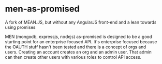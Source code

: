 # men-as-promised
A fork of MEAN.JS, but without any AngularJS front-end and a lean towards using promises

MEN (mongodb, expressjs, nodejs) as-promised is designed to be a good starting point for an enterprise focused API. It's enterprise focused because the OAUTH stuff hasn't been tested and there is a concept of orgs and users. Creating an account creates an org and an admin user. That admin can then create other users with various roles to control API access.
